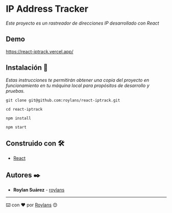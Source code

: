 # IP Address Tracker

_Este proyecto es un rastreador de direcciones IP desarrollado con React_

## Demo

https://react-iptrack.vercel.app/

## Instalación 🔧

_Estas instrucciones te permitirán obtener una copia del proyecto en funcionamiento en tu máquina local para propósitos de desarrollo y pruebas._

```
git clone git@github.com:roylans/react-iptrack.git
```
```
cd react-iptrack
```

```
npm install
```

```
npm start
```

## Construido con 🛠️

* [React](https://reactjs.org/)


## Autores ✒️

* **Roylan Suárez** - [roylans](https://github.com/roylans)

----
⌨️ con ❤️ por [Roylans](https://github.com/roylans) 😊
